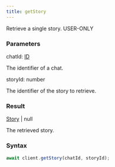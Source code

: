 ```yaml
---
title: getStory
---
```


Retrieve a single story.<span class="select-none"> <span class="inline-flex w-fit items-center"><span class="w-fit bg-dbt px-1.5 rounded-md select-none text-fgt text-[10px]">USER-ONLY</span></span> </span>

### Parameters 

<div class="flex flex-col gap-3"><div><div class="font-mono" id="p_chatId" data-anchor><span class="font-bold">chatId</span><span class="opacity-50">:</span> <a href="/types/id"  >ID</a></div><div class="pl-3"><div class="no-margin">

The identifier of a chat.

</div></div></div><div><div class="font-mono" id="p_storyId" data-anchor><span class="font-bold">storyId</span><span class="opacity-50">:</span> <span>number</span></div><div class="pl-3"><div class="no-margin">

The identifier of the story to retrieve.

</div></div></div></div>

### Result 

<div class="font-mono"><a href="/types/story"  >Story</a> <span class="opacity-50">|</span> <span>null</span></div><div class="pl-3"><div class="no-margin">

The retrieved story.

</div></div>

### Syntax

```ts
await client.getStory(chatId, storyId);
```



